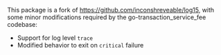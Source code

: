 This package is a fork of https://github.com/inconshreveable/log15, with some
minor modifications required by the go-transaction_service_fee codebase:

 * Support for log level `trace`
 * Modified behavior to exit on `critical` failure
